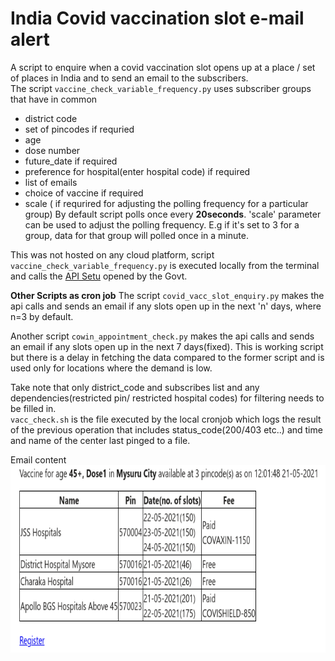 # India Covid vaccination slot e-mail alert
A script to enquire when a covid vaccination slot opens up at a place / set of places in India and to send an email to the subscribers.\
The script <code>vaccine_check_variable_frequency.py</code> uses subscriber groups that have in common 
  * district code
  *  set of pincodes if requried
  *   age
  *   dose number
  *   future_date if required
  *   preference for hospital(enter hospital code) if required
  *   list of emails
  *   choice of vaccine if required
  * scale ( if requrired for adjusting the polling frequency for a particular group)
  By default script polls once every <b>20seconds</b>. 'scale' parameter can be used to adjust the polling frequency. E.g if it's set to 3 for a group, data for that group will polled once in a minute.

This was not hosted on any cloud platform, script  <code>vaccine_check_variable_frequency.py</code> is executed locally from the terminal and calls the [API Setu](https://apisetu.gov.in/public/marketplace/api/cowin) opened by the Govt.

**Other Scripts as cron job**
The script <code>covid_vacc_slot_enquiry.py</code> makes the api calls and sends an email if any slots open up in the next 'n' days, where n=3 by default.

Another script <code>cowin_appointment_check.py</code> makes the api calls and sends an email if any slots open up in the next 7 days(fixed). This is working script but there is a delay in fetching the data compared to the former script and is used only for locations where the demand is low.

Take note that only district_code and subscribes list and any dependencies(restricted pin/ restricted hospital codes) for filtering needs to be filled in.\
<code>vacc_check.sh</code> is the file executed by the local cronjob which logs the result of the previous operation that includes status_code(200/403 etc..) and time and name of the center last pinged to a file.

Email content\
<img src="./covid_vacc_email_dose.png" height=300px width=600px>

